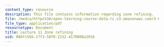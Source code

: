 ```yaml
---
content_type: resource
description: This file contains information regarding zone refining.
file: /media/https%3A/open-learning-course-data-rc.s3.amazonaws.com/3-044-materials-processing-spring-2013/086fc56b17f358f021524178008a2916_MIT3_044S13_Lec11.pdf
file_type: application/pdf
resourcetype: Document
title: Lecture 11 Zone refining
uid: 086fc56b-17f3-58f0-2152-4178008a2916
---
```

